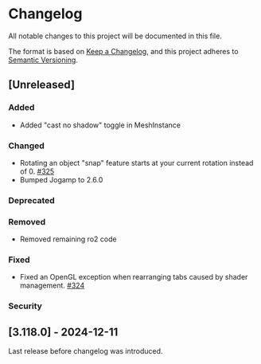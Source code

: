 # Changelog

All notable changes to this project will be documented in this file.

The format is based on [Keep a Changelog](https://keepachangelog.com/en/1.1.0/),
and this project adheres to [Semantic Versioning](https://semver.org/spec/v2.0.0.html).

## [Unreleased]

### Added
- Added "cast no shadow" toggle in MeshInstance
### Changed
- Rotating an object "snap" feature starts at your current rotation instead of 0. [#325](https://github.com/MarginallyClever/Robot-Overlord-App/issues/325)
- Bumped Jogamp to 2.6.0
### Deprecated
### Removed
- Removed remaining ro2 code
### Fixed
- Fixed an OpenGL exception when rearranging tabs caused by shader management. [#324](https://github.com/MarginallyClever/Robot-Overlord-App/issues/324)
### Security

## [3.118.0] - 2024-12-11

Last release before changelog was introduced.